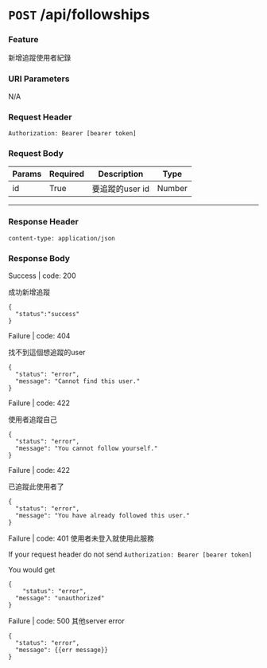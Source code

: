 # `POST` /api/followships

### Feature

新增追蹤使用者紀錄

### URI Parameters

N/A

### Request Header

```
Authorization: Bearer [bearer token]
```

### Request Body

| Params | Required | Description | Type |
| --- | --- | --- | --- |
| id | True | 要追蹤的user id | Number |

---

### Response Header

```
content-type: application/json
```

### Response Body

Success | code: 200

成功新增追蹤

```
{
  "status":"success"
}
```

Failure | code: 404

找不到這個想追蹤的user

```
{
  "status": "error",
  "message": "Cannot find this user."
}
```

Failure | code: 422

使用者追蹤自己

```
{
  "status": "error",
  "message": "You cannot follow yourself."
}
```

Failure | code: 422

已追蹤此使用者了

```
{
  "status": "error",
  "message": "You have already followed this user."
}
```

Failure | code: 401 使用者未登入就使用此服務

If your request header do not send
`Authorization: Bearer [bearer token]`

You would get

```
{
	"status": "error",
  "message": "unauthorized"
}
```
Failure | code: 500 其他server error

```
{
  "status": "error",
  "message": {{err message}}
}
```